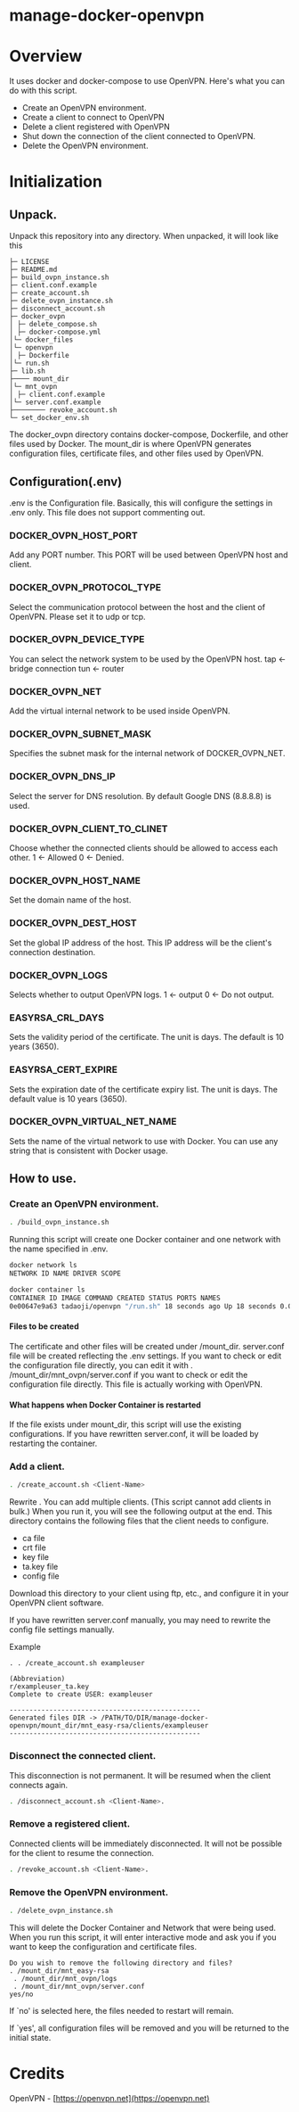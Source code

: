 # manage-docker-openvpn

# Overview
It uses docker and docker-compose to use OpenVPN.
Here's what you can do with this script.
* Create an OpenVPN environment.
* Create a client to connect to OpenVPN
* Delete a client registered with OpenVPN
* Shut down the connection of the client connected to OpenVPN.
* Delete the OpenVPN environment.


# Initialization
## Unpack.
Unpack this repository into any directory.
When unpacked, it will look like this
```
├─ LICENSE
├─ README.md
├─ build_ovpn_instance.sh
├─ client.conf.example
├─ create_account.sh
├─ delete_ovpn_instance.sh
├─ disconnect_account.sh
├─ docker_ovpn
│ ├─ delete_compose.sh
│ ├─ docker-compose.yml
│└─ docker_files
│└─ openvpn
│ ├─ Dockerfile
│└─ run.sh
├─ lib.sh
├──── mount_dir
│└─ mnt_ovpn
│ ├─ client.conf.example
│└─ server.conf.example
├──────── revoke_account.sh
└─ set_docker_env.sh
```
The docker_ovpn directory contains docker-compose, Dockerfile, and other files used by Docker.
The mount_dir is where OpenVPN generates configuration files, certificate files, and other files used by OpenVPN.

## Configuration(.env)
.env is the Configuration file.
Basically, this will configure the settings in .env only.
This file does not support commenting out.

### DOCKER_OVPN_HOST_PORT
Add any PORT number.
This PORT will be used between OpenVPN host and client.
### DOCKER_OVPN_PROTOCOL_TYPE
Select the communication protocol between the host and the client of OpenVPN.
Please set it to udp or tcp.
### DOCKER_OVPN_DEVICE_TYPE
You can select the network system to be used by the OpenVPN host.
tap <- bridge connection
tun <- router
### DOCKER_OVPN_NET
Add the virtual internal network to be used inside OpenVPN.
### DOCKER_OVPN_SUBNET_MASK
Specifies the subnet mask for the internal network of DOCKER_OVPN_NET.
### DOCKER_OVPN_DNS_IP
Select the server for DNS resolution.
By default Google DNS (8.8.8.8) is used.
### DOCKER_OVPN_CLIENT_TO_CLINET
Choose whether the connected clients should be allowed to access each other.
1 <- Allowed
0 <- Denied.
### DOCKER_OVPN_HOST_NAME
Set the domain name of the host.
### DOCKER_OVPN_DEST_HOST
Set the global IP address of the host.
This IP address will be the client's connection destination.
### DOCKER_OVPN_LOGS
Selects whether to output OpenVPN logs.
1 <- output
0 <- Do not output.
### EASYRSA_CRL_DAYS
Sets the validity period of the certificate.
The unit is days.
The default is 10 years (3650).
### EASYRSA_CERT_EXPIRE
Sets the expiration date of the certificate expiry list.
The unit is days.
The default value is 10 years (3650).
### DOCKER_OVPN_VIRTUAL_NET_NAME
Sets the name of the virtual network to use with Docker.
You can use any string that is consistent with Docker usage.


## How to use.
### Create an OpenVPN environment.
```bash
. /build_ovpn_instance.sh
```
Running this script will create one Docker container and one network with the name specified in .env.
```bash
docker network ls
NETWORK ID NAME DRIVER SCOPE

docker container ls
CONTAINER ID IMAGE COMMAND CREATED STATUS PORTS NAMES
0e00647e9a63 tadaoji/openvpn "/run.sh" 18 seconds ago Up 18 seconds 0.0.0.0:45493->1194/udp, :::45493->1194/udp docker_ovpn_openvpn_
```
#### Files to be created
The certificate and other files will be created under /mount_dir.
server.conf file will be created reflecting the .env settings.
If you want to check or edit the configuration file directly, you can edit it with
. /mount_dir/mnt_ovpn/server.conf
if you want to check or edit the configuration file directly. This file is actually working with OpenVPN.

#### What happens when Docker Container is restarted
If the file exists under mount_dir, this script will use the existing configurations.
If you have rewritten server.conf, it will be loaded by restarting the container.

### Add a client.
```bash
. /create_account.sh <Client-Name>
````
Rewrite <Client-Name>.
You can add multiple clients. (This script cannot add clients in bulk.)
When you run it, you will see the following output at the end.
This directory contains the following files that the client needs to configure.
* ca file
* crt file
* key file
* ta.key file
* config file
  
Download this directory to your client using ftp, etc., and configure it in your OpenVPN client software.

If you have rewritten server.conf manually, you may need to rewrite the config file settings manually.

Example
``` .
. . /create_account.sh exampleuser

(Abbreviation)
r/exampleuser_ta.key
Complete to create USER: exampleuser

------------------------------------------------
Generated files DIR -> /PATH/TO/DIR/manage-docker-openvpn/mount_dir/mnt_easy-rsa/clients/exampleuser
------------------------------------------------
```

### Disconnect the connected client.
This disconnection is not permanent.
It will be resumed when the client connects again.
```bash
. /disconnect_account.sh <Client-Name>.
````

### Remove a registered client.
Connected clients will be immediately disconnected.
It will not be possible for the client to resume the connection.
```bash
. /revoke_account.sh <Client-Name>.
```

### Remove the OpenVPN environment.
```bash .
. /delete_ovpn_instance.sh
```
This will delete the Docker Container and Network that were being used.
When you run this script, it will enter interactive mode and ask you if you want to keep the configuration and certificate files.
```
Do you wish to remove the following directory and files?
. /mount_dir/mnt_easy-rsa
 . /mount_dir/mnt_ovpn/logs
 . /mount_dir/mnt_ovpn/server.conf
yes/no
```
If `no' is selected here, the files needed to restart will remain.
  
If `yes', all configuration files will be removed and you will be returned to the initial state.

# Credits
OpenVPN - [https://openvpn.net](https://openvpn.net)
 

